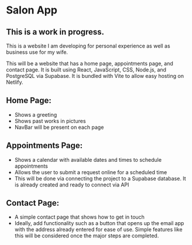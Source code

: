 # Salon App

## This is a work in progress. 

This is a website I am developing for personal experience as well as business use for my wife.

This will be a website that has a home page, appointments page, and contact page. 
It is built using React, JavaScript, CSS, Node.js, and PostgreSQL via Supabase. It is bundled with Vite to allow easy hosting on Netlify. 

## Home Page:
  - Shows a greeting
  - Shows past works in pictures
  - NavBar will be present on each page
    
## Appointments Page:
  - Shows a calendar with available dates and times to schedule appointments
  - Allows the user to submit a request online for a scheduled time
  - This will be done via connecting the project to a Supabase database. It is already created and ready to connect via API
    
## Contact Page:
  - A simple contact page that shows how to get in touch
  - Ideally, add functionality such as a button that opens up the email app with the address already entered for ease of use. Simple features like this will be considered once the major steps are completed.

